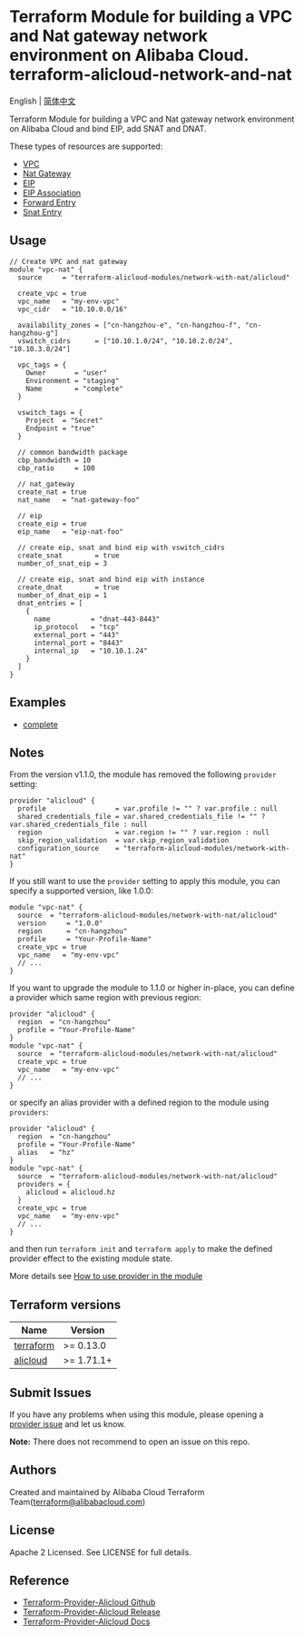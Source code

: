 Terraform Module for building a VPC and Nat gateway network environment on Alibaba Cloud.
terraform-alicloud-network-and-nat
==================================

English | [简体中文](https://github.com/terraform-alicloud-modules/terraform-alicloud-network-with-nat/blob/master/README-CN.md)

Terraform Module for building a VPC and Nat gateway network environment on Alibaba Cloud and bind EIP, add SNAT and DNAT.

These types of resources are supported:

* [VPC](https://www.terraform.io/docs/providers/alicloud/r/vpc.html)
* [Nat Gateway](https://www.terraform.io/docs/providers/alicloud/r/nat_gateway.html)
* [EIP](https://www.terraform.io/docs/providers/alicloud/r/eip.html)
* [EIP Association](https://www.terraform.io/docs/providers/alicloud/r/eip_association.html)
* [Forward Entry](https://www.terraform.io/docs/providers/alicloud/r/forward_entry.html)
* [Snat Entry](https://www.terraform.io/docs/providers/alicloud/r/snat.html)


## Usage

```hcl
// Create VPC and nat gateway
module "vpc-nat" {
  source     = "terraform-alicloud-modules/network-with-nat/alicloud"

  create_vpc = true
  vpc_name   = "my-env-vpc"
  vpc_cidr   = "10.10.0.0/16"

  availability_zones = ["cn-hangzhou-e", "cn-hangzhou-f", "cn-hangzhou-g"]
  vswitch_cidrs      = ["10.10.1.0/24", "10.10.2.0/24", "10.10.3.0/24"]

  vpc_tags = {
    Owner       = "user"
    Environment = "staging"
    Name        = "complete"
  }

  vswitch_tags = {
    Project  = "Secret"
    Endpoint = "true"
  }

  // common bandwidth package
  cbp_bandwidth = 10
  cbp_ratio     = 100

  // nat_gateway
  create_nat = true
  nat_name   = "nat-gateway-foo"

  // eip
  create_eip = true
  eip_name   = "eip-nat-foo"

  // create eip, snat and bind eip with vswitch_cidrs
  create_snat        = true
  number_of_snat_eip = 3

  // create eip, snat and bind eip with instance
  create_dnat        = true
  number_of_dnat_eip = 1
  dnat_entries = [
    {
      name          = "dnat-443-8443"
      ip_protocol   = "tcp"
      external_port = "443"
      internal_port = "8443"
      internal_ip   = "10.10.1.24"
    }
  ]
}
```

## Examples

* [complete](https://github.com/terraform-alicloud-modules/terraform-alicloud-network-with-nat/tree/master/examples/complete)

## Notes
From the version v1.1.0, the module has removed the following `provider` setting:

```hcl
provider "alicloud" {
  profile                 = var.profile != "" ? var.profile : null
  shared_credentials_file = var.shared_credentials_file != "" ? var.shared_credentials_file : null
  region                  = var.region != "" ? var.region : null
  skip_region_validation  = var.skip_region_validation
  configuration_source    = "terraform-alicloud-modules/network-with-nat"
}
```

If you still want to use the `provider` setting to apply this module, you can specify a supported version, like 1.0.0:

```hcl
module "vpc-nat" {
  source  = "terraform-alicloud-modules/network-with-nat/alicloud"
  version     = "1.0.0"
  region      = "cn-hangzhou"
  profile     = "Your-Profile-Name"
  create_vpc = true
  vpc_name   = "my-env-vpc"
  // ...
}
```

If you want to upgrade the module to 1.1.0 or higher in-place, you can define a provider which same region with
previous region:

```hcl
provider "alicloud" {
  region  = "cn-hangzhou"
  profile = "Your-Profile-Name"
}
module "vpc-nat" {
  source  = "terraform-alicloud-modules/network-with-nat/alicloud"
  create_vpc = true
  vpc_name   = "my-env-vpc"
  // ...
}
```
or specify an alias provider with a defined region to the module using `providers`:

```hcl
provider "alicloud" {
  region  = "cn-hangzhou"
  profile = "Your-Profile-Name"
  alias   = "hz"
}
module "vpc-nat" {
  source  = "terraform-alicloud-modules/network-with-nat/alicloud"
  providers = {
    alicloud = alicloud.hz
  }
  create_vpc = true
  vpc_name   = "my-env-vpc"
  // ...
}
```

and then run `terraform init` and `terraform apply` to make the defined provider effect to the existing module state.

More details see [How to use provider in the module](https://www.terraform.io/docs/language/modules/develop/providers.html#passing-providers-explicitly)

## Terraform versions

| Name | Version |
|------|---------|
| <a name="requirement_terraform"></a> [terraform](#requirement\_terraform) | >= 0.13.0 |
| <a name="requirement_alicloud"></a> [alicloud](#requirement\_alicloud) | >= 1.71.1+ |

Submit Issues
-------------
If you have any problems when using this module, please opening a [provider issue](https://github.com/terraform-providers/terraform-provider-alicloud/issues/new) and let us know.

**Note:** There does not recommend to open an issue on this repo.

Authors
-------
Created and maintained by Alibaba Cloud Terraform Team(terraform@alibabacloud.com)

License
----
Apache 2 Licensed. See LICENSE for full details.

Reference
---------
* [Terraform-Provider-Alicloud Github](https://github.com/terraform-providers/terraform-provider-alicloud)
* [Terraform-Provider-Alicloud Release](https://releases.hashicorp.com/terraform-provider-alicloud/)
* [Terraform-Provider-Alicloud Docs](https://www.terraform.io/docs/providers/alicloud/index.html)